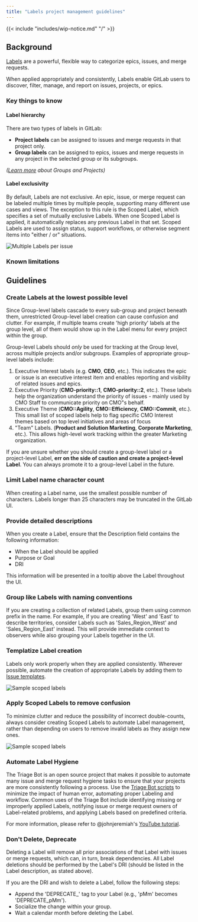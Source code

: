 ```yaml
---
title: "Labels project management guidelines"
---
```


{{< include "includes/wip-notice.md" "/" >}}

## Background

[Labels](https://docs.gitlab.com/ee/user/project/labels.html) are a powerful, flexible way to categorize epics, issues, and merge requests.

When applied appropriately and consistently, Labels enable GitLab users to discover, filter, manage, and report on issues, projects, or epics.

### Key things to know

#### Label hierarchy

There are two types of labels in GitLab:

- **Project labels** can be assigned to issues and merge requests in that project only.
- **Group labels** can be assigned to epics, issues and merge requests in any project in
  the selected group or its subgroups.

*([Learn more](/handbook/marketing/project-management-guidelines/groups/) about Groups and Projects)*

#### Label exclusivity

By default, Labels are not exclusive. An epic, issue, or merge request can be labeled multiple times by multiple people,
supporting many different use cases and views. The exception to this rule is the Scoped Label, which specifies a set of mutually
exclusive Labels. When one Scoped Label is applied, it automatically replaces any previous Label in that set. Scoped Labels are used
to assign status, support workflows, or otherwise segment items into "either / or" situations.

![Multiple Labels per issue](/images/marketing/project-management-guidelines/labels-multiple.png)

### Known limitations

## Guidelines

### Create Labels at the lowest possible level

Since Group-level labels cascade to every sub-group and project beneath them, unrestricted Group-level label creation can cause confusion
and clutter. For example, if multiple teams create 'high priority' labels at the group level, all of them would show up in the Label menu for
every project within the group.

Group-level Labels should *only* be used for tracking at the Group level, across multiple projects and/or subgroups. Examples of appropriate
group-level labels include:

1. Executive Interest labels (e.g. **CMO**, **CEO**, etc.). This indicates the epic or issue is an executive interest item and enables reporting and visibility of related issues and epics.
1. Executive Priority (**CMO-priority::1**, **CMO-priority::2**, etc.). These labels help the organization understand the priority of issues - mainly used by CMO Staff to communicate priority on CMO"s behalf.
1. Executive Theme (**CMO::Agility**, **CMO::Efficiency**, **CMO::Commit**, etc.). This small list of scoped labels help to flag specific CMO Interest themes based on top level initiatives and areas of focus
1. "Team" Labels. (**Product and Solution Marketing**, **Corporate Marketing**, etc.). This allows high-level work tracking within the greater Marketing organization.

If you are unsure whether you should create a group-level label or a project-level Label, **err on the side of caution and create a project-level Label**.
You can always promote it to a group-level Label in the future.

### Limit Label name character count

When creating a Label name, use the smallest possible number of characters. Labels longer than 25 characters may be truncated in the GitLab UI.

### Provide detailed descriptions

When you create a Label, ensure that the Description field contains the following information:

- When the Label should be applied
- Purpose or Goal
- DRI

This information will be presented in a tooltip above the Label throughout the UI.

### Group like Labels with naming conventions

If you are creating a collection of related Labels, group them using common prefix in the name. For example, if you are creating 'West' and 'East' to
describe territories, consider Labels such as 'Sales_Region_West' and 'Sales_Region_East' instead. This will provide immediate context to observers while
also grouping your Labels together in the UI.

### Templatize Label creation

Labels only work properly when they are applied consistently. Wherever possible, automate the creation of appropriate Labels by adding them to
[Issue templates](https://docs.gitlab.com/ee/user/project/description_templates.html#create-an-issue-template).

![Sample scoped labels](/images/marketing/project-management-guidelines/labels-template.png)

### Apply Scoped Labels to remove confusion

To minimize clutter and reduce the possibility of incorrect double-counts, always consider creating Scoped Labels to automate Label management,
rather than depending on users to remove invalid labels as they assign new ones.

![Sample scoped labels](/images/marketing/project-management-guidelines/labels-scoped.png)

### Automate Label Hygiene

The Triage Bot is an open source project that makes it possible to automate many issue and merge request hygiene tasks to ensure that your projects
are more consistently following a process. Use the [Triage Bot scripts](/handbook/marketing/brand-and-product-marketing/product-and-solution-marketing/getting-started/105/)
to minimize the impact of human error, automating proper Labeling and workflow. Common uses of the Triage Bot include identifying missing or improperly
applied Labels, notifying issue or merge request owners of Label-related problems, and applying Labels based on predefined criteria.

For more information, please refer to @johnjeremiah's [YouTube tutorial](https://www.youtube.com/watch?v=Tp79e5sgpao).

### Don't Delete, Deprecate

Deleting a Label will remove all prior associations of that Label with issues or merge requests, which can, in turn, break dependencies. All Label deletions
should be performed by the Label's DRI (should be listed in the Label description, as stated above).

If you are the DRI and wish to delete a Label, follow the following steps:

- Append the 'DEPRECATE_' tag to your Label (e.g., 'pMm' becomes 'DEPRECATE_pMm').
- Socialize the change within your group.
- Wait a calendar month before deleting the Label.
